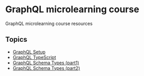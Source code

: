 # GraphQL microlearning course
GraphQL microlearning course resources



## Topics

- [GraphQL Setup](./topics/gql-set-up/)
- [GraphQL TypeScript](./topics/typescript/)
- [GraphQL Schema Types (part1)](./topics/schema-types/)
- [GraphQL Schema Types (part2)](./topics/schema-types/)
